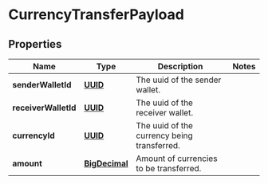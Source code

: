 
# CurrencyTransferPayload

## Properties
Name | Type | Description | Notes
------------ | ------------- | ------------- | -------------
**senderWalletId** | [**UUID**](UUID.md) | The uuid of the sender wallet. | 
**receiverWalletId** | [**UUID**](UUID.md) | The uuid of the receiver wallet. | 
**currencyId** | [**UUID**](UUID.md) | The uuid of the currency being transferred. | 
**amount** | [**BigDecimal**](BigDecimal.md) | Amount of currencies to be transferred. | 



